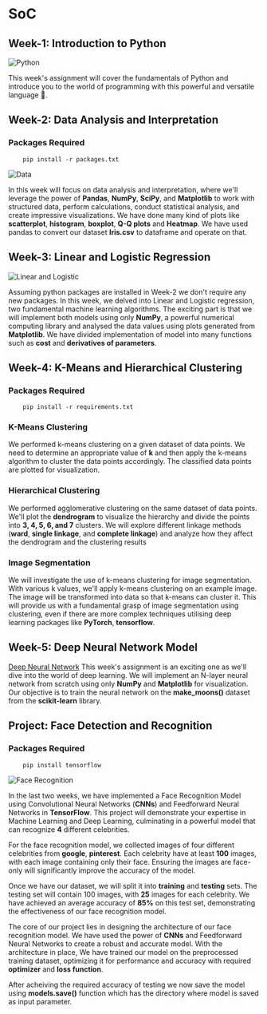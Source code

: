 # SoC
## Week-1: Introduction to Python
![Python](https://i.ytimg.com/vi/9QE045JWL_I/maxresdefault.jpg)

This week's assignment will cover the fundamentals of Python and introduce you to the world of programming with this powerful and versatile language :snake:.


## Week-2: Data Analysis and Interpretation
### Packages Required
```
    pip install -r packages.txt
```

![Data](https://fiverr-res.cloudinary.com/images/t_main1,q_auto,f_auto/gigs/110522257/original/a62fb9facb02b719776c8fd850758a659f30881d/data-analysis-and-interpretation.jpg)

In this week will focus on data analysis and interpretation, where we'll leverage the power of **Pandas**, **NumPy**, **SciPy**, and **Matplotlib** to work with structured data, perform calculations, conduct statistical analysis, and create impressive visualizations. We have done many kind of plots like **scatterplot**, **histogram**, **boxplot**, **Q-Q plots** and **Heatmap**. We have used pandas to convert our dataset **Iris.csv** to dataframe and operate on that. 

## Week-3: Linear and Logistic Regression
![Linear and Logistic](https://tse1.mm.bing.net/th?id=OIP.0oUfXHzfI_VWst_dWeK9wQHaDV&pid=Api&P=0&h=180)

Assuming python packages are installed in Week-2 we don't require any new packages. 
In this week, we delved into Linear and Logistic regression, two fundamental machine learning algorithms. The exciting part is that we will implement both models using only **NumPy**, a powerful numerical computing library and analysed the data values using plots generated from **Matplotlib**. We have divided implementation of model into many functions such as **cost** and **derivatives of parameters**.

## Week-4: K-Means and Hierarchical Clustering
### Packages Required
```
    pip install -r requirements.txt
```
### K-Means Clustering
We performed k-means clustering on a given dataset of data points. We need to determine an appropriate value of **k** and then apply the k-means algorithm to cluster the data points accordingly. The classified data points are plotted for visualization.

### Hierarchical Clustering
We performed agglomerative clustering on the same dataset of data points. We'll plot the **dendrogram** to visualize the hierarchy and divide the points into **3, 4, 5, 6, and 7** clusters. We will explore different linkage methods (**ward**, **single linkage**, and **complete linkage**) and analyze how they affect the dendrogram and the clustering results

### Image Segmentation
We will investigate the use of k-means clustering for image segmentation. With various k values, we'll apply k-means clustering on an example image. The image will be transformed into data so that k-means can cluster it. This will provide us with a fundamental grasp of image segmentation using clustering, even if there are more complex techniques utilising deep learning packages like **PyTorch**, **tensorflow**.

## Week-5: Deep Neural Network Model
[Deep Neural Network](https://miro.medium.com/max/3840/1*rSDOuem8aMN1lurPhwzvNA.jpeg)
This week's assignment is an exciting one as we'll dive into the world of deep learning. We will implement an N-layer neural network from scratch using only **NumPy** and **Matplotlib** for visualization. Our objective is to train the neural network on the **make_moons()** dataset from the **scikit-learn** library.

## Project: Face Detection and Recognition
### Packages Required
```
    pip install tensorflow
```
![Face Recognition](https://tse3.mm.bing.net/th?id=OIP.yjRcia-9tJ1GBVHL0PsXvQHaD3&pid=Api&P=0&h=180)

In the last two weeks, we have implemented a Face Recognition Model using Convolutional Neural Networks (**CNNs**) and Feedforward Neural Networks in **TensorFlow**. This project will demonstrate your expertise in Machine Learning and Deep Learning, culminating in a powerful model that can recognize **4** different celebrities. 

For the face recognition model, we collected images of four different celebrities from **google**, **pinterest**. Each celebrity have at least **100** images, with each image containing only their face. Ensuring the images are face-only will significantly improve the accuracy of the model. 

Once we have our dataset, we will split it into **training** and **testing** sets. The testing set will contain 100 images, with **25** images for each celebrity. We have achieved an average accuracy of **85%** on this test set, demonstrating the effectiveness of our face recognition model.

The core of our project lies in designing the architecture of our face recognition model. We have used the power of **CNNs** and Feedforward Neural Networks to create a robust and accurate model. With the architecture in place, We have trained our model on the preprocessed training dataset, optimizing it for performance and accuracy with required **optimizer** and **loss function**.

After acheiving the required accuracy of testing we now save the model using **models.save()** function which has the directory where model is saved as input parameter. 
